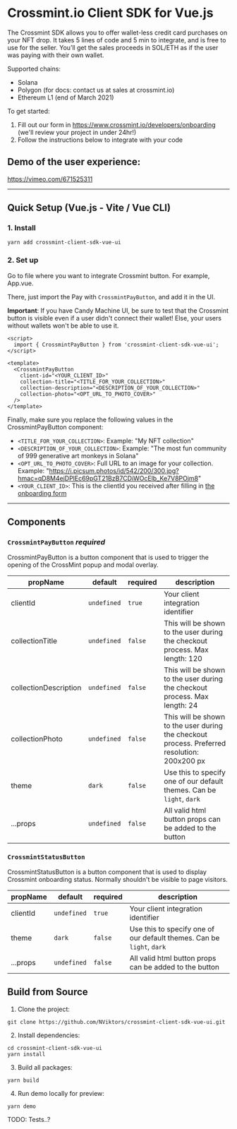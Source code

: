 # Crossmint.io Client SDK for Vue.js

The Crossmint SDK allows you to offer wallet-less credit card purchases on your NFT drop. It takes 5 lines of code and 5 min to integrate, and is free to use for the seller. You’ll get the sales proceeds in SOL/ETH as if the user was paying with their own wallet.

Supported chains:

- Solana
- Polygon (for docs: contact us at sales at crossmint.io)
- Ethereum L1 (end of March 2021)

To get started:

1. Fill out our form in https://www.crossmint.io/developers/onboarding (we'll review your project in under 24hr!)
2. Follow the instructions below to integrate with your code

## Demo of the user experience:

https://vimeo.com/671525311

---

## Quick Setup (Vue.js - Vite / Vue CLI)

### 1. Install

```shell
yarn add crossmint-client-sdk-vue-ui
```

### 2. Set up

Go to file where you want to integrate Crossmint button. For example, App.vue.

There, just import the Pay with `CrossmintPayButton`, and add it in the UI.

**Important**: If you have Candy Machine UI, be sure to test that the Crossmint button is visible even if a user didn't connect their wallet! Else, your users without wallets won't be able to use it.

```vue
<script>
  import { CrossmintPayButton } from 'crossmint-client-sdk-vue-ui';
</script>

<template>
  <CrossmintPayButton
    client-id="<YOUR_CLIENT_ID>"
    collection-title="<TITLE_FOR_YOUR_COLLECTION>"
    collection-description="<DESCRIPTION_OF_YOUR_COLLECTION>"
    collection-photo="<OPT_URL_TO_PHOTO_COVER>"
  />
</template>
```

Finally, make sure you replace the following values in the CrossmintPayButton component:

- `<TITLE_FOR_YOUR_COLLECTION>`: Example: "My NFT collection"
- `<DESCRIPTION_OF_YOUR_COLLECTION>`: Example: "The most fun community of 999 generative art monkeys in Solana"
- `<OPT_URL_TO_PHOTO_COVER>`: Full URL to an image for your collection. Example: "https://i.picsum.photos/id/542/200/300.jpg?hmac=qD8M4ejDPlEc69pGT21BzB7CDiWOcElb_Ke7V8POjm8"
- `<YOUR_CLIENT_ID>`: This is the clientId you received after filling in [the onboarding form](https://www.crossmint.io/developers/)

---

## Components

### `CrossmintPayButton` _required_

CrossmintPayButton is a button component that is used to trigger the opening of the CrossMint popup and modal overlay.

| propName              | default     | required | description                                                                                  |
| --------------------- | ----------- | -------- | -------------------------------------------------------------------------------------------- |
| clientId              | `undefined` | `true`   | Your client integration identifier                                                           |
| collectionTitle       | `undefined` | `false`  | This will be shown to the user during the checkout process. Max length: 120                  |
| collectionDescription | `undefined` | `false`  | This will be shown to the user during the checkout process. Max length: 24                   |
| collectionPhoto       | `undefined` | `false`  | This will be shown to the user during the checkout process. Preferred resolution: 200x200 px |
| theme                 | `dark`      | `false`  | Use this to specify one of our default themes. Can be `light`, `dark`                        |
| ...props              | `undefined` | `false`  | All valid html button props can be added to the button                                       |

### `CrossmintStatusButton`

CrossmintStatusButton is a button component that is used to display Crossmint onboarding status. Normally shouldn't be visible to page visitors.

| propName | default     | required | description                                                           |
| -------- | ----------- | -------- | --------------------------------------------------------------------- |
| clientId | `undefined` | `true`   | Your client integration identifier                                    |
| theme    | `dark`      | `false`  | Use this to specify one of our default themes. Can be `light`, `dark` |
| ...props | `undefined` | `false`  | All valid html button props can be added to the button                |

## Build from Source

1. Clone the project:

```shell
git clone https://github.com/NViktors/crossmint-client-sdk-vue-ui.git
```

2. Install dependencies:

```shell
cd crossmint-client-sdk-vue-ui
yarn install
```

3. Build all packages:

```shell
yarn build
```

4. Run demo locally for preview:

```shell
yarn demo
```

TODO: Tests..?
